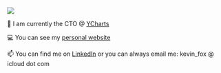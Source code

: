 <picture>
<source 
  srcset="https://github-readme-stats.vercel.app/api?username=KFoxder&show_icons=true&theme=transparent&custom_title=Public%20Contributions"
  media="(prefers-color-scheme: transparent)"
/>
<source
  srcset="https://github-readme-stats.vercel.app/api?username=KFoxder&show_icons=true&custom_title=Public%20Contributions"
  media="(prefers-color-scheme: light), (prefers-color-scheme: no-preference)"
/>
<img src="https://github-readme-stats.vercel.app/api?username=KFoxder&show_icons=true&theme=transparent&custom_title=Public%20Contributions" />
</picture>



🏢 I am currently the CTO @ [YCharts](https://ycharts.com/)

💻 You can see my [personal website](https://www.kevinfox.dev/)

📫 You can find me on [LinkedIn](https://www.linkedin.com/in/rkevinfox/) or you can always email me: kevin_fox @ icloud dot com




<!--
**KFoxder/KFoxder** is a ✨ _special_ ✨ repository because its `README.md` (this file) appears on your GitHub profile.

Here are some ideas to get you started:

- 🔭 I’m currently working on ...
- 🌱 I’m currently learning ...
- 👯 I’m looking to collaborate on ...
- 🤔 I’m looking for help with ...
- 💬 Ask me about ...
- 📫 How to reach me: ...
- 😄 Pronouns: ...
- ⚡ Fun fact: ...
-->
